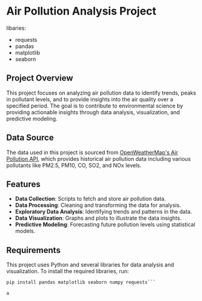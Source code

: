 # Air Pollution Analysis Project

libaries:

- requests
- pandas
- matplotlib
- seaborn

## Project Overview
This project focuses on analyzing air pollution data to identify trends, peaks in pollutant levels, and to provide insights into the air quality over a specified period. The goal is to contribute to environmental science by providing actionable insights through data analysis, visualization, and predictive modeling.

## Data Source
The data used in this project is sourced from [OpenWeatherMap's Air Pollution API](https://openweathermap.org/api/air-pollution), which provides historical air pollution data including various pollutants like PM2.5, PM10, CO, SO2, and NOx levels.

## Features
- **Data Collection**: Scripts to fetch and store air pollution data.
- **Data Processing**: Cleaning and transforming the data for analysis.
- **Exploratory Data Analysis**: Identifying trends and patterns in the data.
- **Data Visualization**: Graphs and plots to illustrate the data insights.
- **Predictive Modeling**: Forecasting future pollution levels using statistical models.

## Requirements
This project uses Python and several libraries for data analysis and visualization. To install the required libraries, run:

```bash
pip install pandas matplotlib seaborn numpy requests```

a
